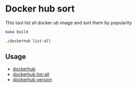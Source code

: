 # Docker hub sort

This tool list all docker ub image and sort them by popularity

```bash
make build

./dockerhub list-all
```

## Usage

- [dockerhub](docs/dockerhub.md)
- [dockerhub list-all](docs/dockerhub_list-all.md)
- [dockerhub version](docs/dockerhub_version.md)
